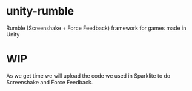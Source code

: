 # unity-rumble
Rumble (Screenshake + Force Feedback) framework for games made in Unity

# WIP
As we get time we will upload the code we used in Sparklite to do Screenshake and Force Feedback.
